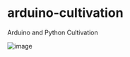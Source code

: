 # arduino-cultivation
Arduino and Python Cultivation

![image](https://user-images.githubusercontent.com/58699231/197378292-1662e39f-47c1-4202-a337-2b9e0cc08a58.png)
